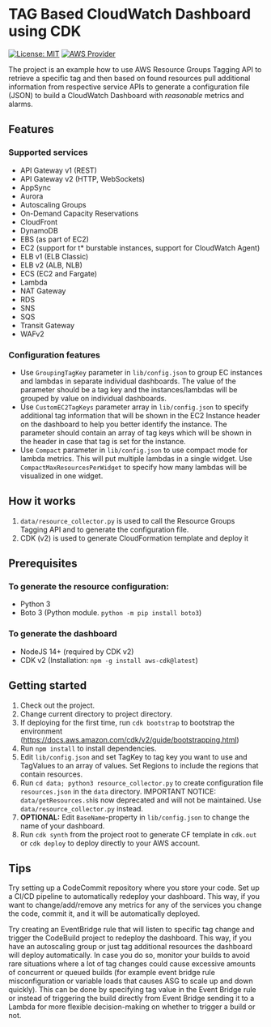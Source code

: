 # TAG Based CloudWatch Dashboard using CDK
[![License: MIT](https://img.shields.io/badge/License-MIT-yellow.svg)](https://opensource.org/licenses/MIT)
[![AWS Provider](https://img.shields.io/badge/provider-AWS-orange?logo=amazon-aws&color=ff9900)](https://docs.aws.amazon.com/AmazonCloudWatch/latest/monitoring/WhatIsCloudWatch.html)

The project is an example how to use AWS Resource Groups Tagging API to retrieve a specific tag
and then based on found resources pull additional information from respective service APIs to generate
a configuration file (JSON) to build a CloudWatch Dashboard with *reasonable* metrics and alarms.

## Features 
### Supported services

* API Gateway v1 (REST)
* API Gateway v2 (HTTP, WebSockets)
* AppSync
* Aurora
* Autoscaling Groups
* On-Demand Capacity Reservations
* CloudFront
* DynamoDB
* EBS (as part of EC2)
* EC2 (support for t* burstable instances, support for CloudWatch Agent)
* ELB v1 (ELB Classic)
* ELB v2 (ALB, NLB)
* ECS (EC2 and Fargate)
* Lambda
* NAT Gateway
* RDS
* SNS
* SQS
* Transit Gateway
* WAFv2

### Configuration features

* Use `GroupingTagKey` parameter in `lib/config.json` to group EC instances and lambdas in separate individual dashboards. The value of the parameter should be a tag key and the instances/lambdas will be grouped by value on individual dashboards.
* Use `CustomEC2TagKeys` parameter array in `lib/config.json` to specify additional tag information that will be shown in the EC2 Instance header on the dashboard to help you better identify the instance. The parameter 
should contain an array of tag keys which will be shown in the header in case that tag is set for the instance.
* Use `Compact` parameter in `lib/config.json` to use compact mode for lambda metrics. This will put multiple lambdas in a single widget. Use `CompactMaxResourcesPerWidget` to specify how many lambdas will be visualized in one widget.

## How it works

1. `data/resource_collector.py` is used to call the Resource Groups Tagging API and to generate the configuration file.
2. CDK (v2) is used to generate CloudFormation template and deploy it

## Prerequisites

### To generate the resource configuration:
* Python 3
* Boto 3 (Python module. `python -m pip install boto3`)

### To generate the dashboard
* NodeJS 14+ (required by CDK v2)
* CDK v2 (Installation: `npm -g install aws-cdk@latest`)

## Getting started
1. Check out the project.
2. Change current directory to project directory.
3. If deploying for the first time, run `cdk bootstrap` to bootstrap the environment (https://docs.aws.amazon.com/cdk/v2/guide/bootstrapping.html)
4. Run `npm install` to install dependencies.
5. Edit `lib/config.json` and set TagKey to tag key you want to use and TagValues to an array of values. Set Regions to include the regions that contain resources.
6. Run `cd data; python3 resource_collector.py` to create configuration file `resources.json` in the `data` directory. IMPORTANT NOTICE: `data/getResources.sh`is now deprecated and will not be maintained. Use `data/resource_collector.py` instead.
7. **OPTIONAL:** Edit `BaseName`-property in `lib/config.json` to change the name of your dashboard.
8. Run `cdk synth` from the project root to generate CF template in `cdk.out` or `cdk deploy` to deploy directly to your AWS account.

## Tips

Try setting up a CodeCommit repository where you store your code. Set up a CI/CD pipeline to automatically redeploy your dashboard.
This way, if you want to change/add/remove any metrics for any of the services you change the code, commit it, and it will be automatically deployed.

Try creating an EventBridge rule that will listen to specific tag change and trigger the CodeBuild project to redeploy the dashboard.
This way, if you have an autoscaling group or just tag additional resources the dashboard will deploy automatically. In case you do so, monitor your builds
to avoid rare situations where a lot of tag changes could cause excessive amounts of concurrent or queued builds (for example event bridge rule misconfiguration or
variable loads that causes ASG to scale up and down quickly). This can be done by specifying tag value in the Event Bridge rule or instead of triggering the build 
directly from Event Bridge sending it to a Lambda for more flexible decision-making on whether to trigger a build or not.
